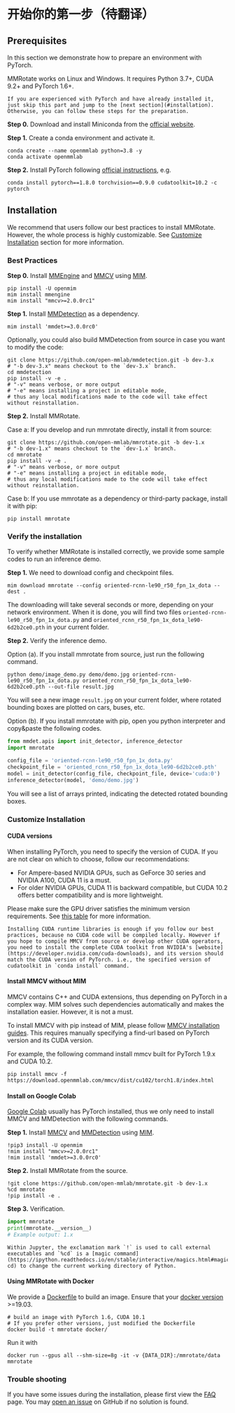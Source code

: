 # 开始你的第一步（待翻译）

## Prerequisites

In this section we demonstrate how to prepare an environment with PyTorch.

MMRotate works on Linux and Windows. It requires Python 3.7+, CUDA 9.2+ and PyTorch 1.6+.

```{note}
If you are experienced with PyTorch and have already installed it, just skip this part and jump to the [next section](#installation). Otherwise, you can follow these steps for the preparation.
```

**Step 0.** Download and install Miniconda from the [official website](https://docs.conda.io/en/latest/miniconda.html).

**Step 1.** Create a conda environment and activate it.

```shell
conda create --name openmmlab python=3.8 -y
conda activate openmmlab
```

**Step 2.** Install PyTorch following [official instructions](https://pytorch.org/get-started/locally/), e.g.

```shell
conda install pytorch==1.8.0 torchvision==0.9.0 cudatoolkit=10.2 -c pytorch
```

## Installation

We recommend that users follow our best practices to install MMRotate. However, the whole process is highly customizable. See [Customize Installation](#customize-installation) section for more information.

### Best Practices

**Step 0.** Install [MMEngine](https://github.com/open-mmlab/mmengine) and [MMCV](https://github.com/open-mmlab/mmcv) using [MIM](https://github.com/open-mmlab/mim).

```shell
pip install -U openmim
mim install mmengine
mim install "mmcv>=2.0.0rc1"
```

**Step 1.** Install [MMDetection](https://github.com/open-mmlab/mmdetection) as a dependency.

```shell
mim install 'mmdet>=3.0.0rc0'
```

Optionally, you could also build MMDetection from source in case you want to modify the code:

```shell
git clone https://github.com/open-mmlab/mmdetection.git -b dev-3.x
# "-b dev-3.x" means checkout to the `dev-3.x` branch.
cd mmdetection
pip install -v -e .
# "-v" means verbose, or more output
# "-e" means installing a project in editable mode,
# thus any local modifications made to the code will take effect without reinstallation.
```

**Step 2.** Install MMRotate.

Case a: If you develop and run mmrotate directly, install it from source:

```shell
git clone https://github.com/open-mmlab/mmrotate.git -b dev-1.x
# "-b dev-1.x" means checkout to the `dev-1.x` branch.
cd mmrotate
pip install -v -e .
# "-v" means verbose, or more output
# "-e" means installing a project in editable mode,
# thus any local modifications made to the code will take effect without reinstallation.
```

Case b: If you use mmrotate as a dependency or third-party package, install it with pip:

```shell
pip install mmrotate
```

### Verify the installation

To verify whether MMRotate is installed correctly, we provide some sample codes to run an inference demo.

**Step 1.** We need to download config and checkpoint files.

```shell
mim download mmrotate --config oriented-rcnn-le90_r50_fpn_1x_dota --dest .
```

The downloading will take several seconds or more, depending on your network environment. When it is done, you will find two files `oriented-rcnn-le90_r50_fpn_1x_dota.py` and `oriented_rcnn_r50_fpn_1x_dota_le90-6d2b2ce0.pth` in your current folder.

**Step 2.** Verify the inference demo.

Option (a). If you install mmrotate from source, just run the following command.

```shell
python demo/image_demo.py demo/demo.jpg oriented-rcnn-le90_r50_fpn_1x_dota.py oriented_rcnn_r50_fpn_1x_dota_le90-6d2b2ce0.pth --out-file result.jpg
```

You will see a new image `result.jpg` on your current folder, where rotated bounding boxes are plotted on cars, buses, etc.

Option (b). If you install mmrotate with pip, open you python interpreter and copy&paste the following codes.

```python
from mmdet.apis import init_detector, inference_detector
import mmrotate

config_file = 'oriented-rcnn-le90_r50_fpn_1x_dota.py'
checkpoint_file = 'oriented_rcnn_r50_fpn_1x_dota_le90-6d2b2ce0.pth'
model = init_detector(config_file, checkpoint_file, device='cuda:0')
inference_detector(model, 'demo/demo.jpg')
```

You will see a list of arrays printed, indicating the detected rotated bounding boxes.

### Customize Installation

#### CUDA versions

When installing PyTorch, you need to specify the version of CUDA. If you are not clear on which to choose, follow our recommendations:

- For Ampere-based NVIDIA GPUs, such as GeForce 30 series and NVIDIA A100, CUDA 11 is a must.
- For older NVIDIA GPUs, CUDA 11 is backward compatible, but CUDA 10.2 offers better compatibility and is more lightweight.

Please make sure the GPU driver satisfies the minimum version requirements. See [this table](https://docs.nvidia.com/cuda/cuda-toolkit-release-notes/index.html#cuda-major-component-versions__table-cuda-toolkit-driver-versions) for more information.

```{note}
Installing CUDA runtime libraries is enough if you follow our best practices, because no CUDA code will be compiled locally. However if you hope to compile MMCV from source or develop other CUDA operators, you need to install the complete CUDA toolkit from NVIDIA's [website](https://developer.nvidia.com/cuda-downloads), and its version should match the CUDA version of PyTorch. i.e., the specified version of cudatoolkit in `conda install` command.
```

#### Install MMCV without MIM

MMCV contains C++ and CUDA extensions, thus depending on PyTorch in a complex way. MIM solves such dependencies automatically and makes the installation easier. However, it is not a must.

To install MMCV with pip instead of MIM, please follow [MMCV installation guides](https://mmcv.readthedocs.io/en/latest/get_started/installation.html). This requires manually specifying a find-url based on PyTorch version and its CUDA version.

For example, the following command install mmcv built for PyTorch 1.9.x and CUDA 10.2.

```shell
pip install mmcv -f https://download.openmmlab.com/mmcv/dist/cu102/torch1.8/index.html
```

#### Install on Google Colab

[Google Colab](https://research.google.com/) usually has PyTorch installed,
thus we only need to install MMCV and MMDetection with the following commands.

**Step 1.** Install [MMCV](https://github.com/open-mmlab/mmcv) and [MMDetection](https://github.com/open-mmlab/mmdetection) using [MIM](https://github.com/open-mmlab/mim).

```shell
!pip3 install -U openmim
!mim install "mmcv>=2.0.0rc1"
!mim install 'mmdet>=3.0.0rc0'
```

**Step 2.** Install MMRotate from the source.

```shell
!git clone https://github.com/open-mmlab/mmrotate.git -b dev-1.x
%cd mmrotate
!pip install -e .
```

**Step 3.** Verification.

```python
import mmrotate
print(mmrotate.__version__)
# Example output: 1.x
```

```{note}
Within Jupyter, the exclamation mark `!` is used to call external executables and `%cd` is a [magic command](https://ipython.readthedocs.io/en/stable/interactive/magics.html#magic-cd) to change the current working directory of Python.
```

#### Using MMRotate with Docker

We provide a [Dockerfile](https://github.com/open-mmlab/mmrotate/tree/main/docker/Dockerfile) to build an image. Ensure that your [docker version](https://docs.docker.com/engine/install/) >=19.03.

```shell
# build an image with PyTorch 1.6, CUDA 10.1
# If you prefer other versions, just modified the Dockerfile
docker build -t mmrotate docker/
```

Run it with

```shell
docker run --gpus all --shm-size=8g -it -v {DATA_DIR}:/mmrotate/data mmrotate
```

### Trouble shooting

If you have some issues during the installation, please first view the [FAQ](faq.md) page.
You may [open an issue](https://github.com/open-mmlab/mmrotate/issues/new/choose) on GitHub if no solution is found.
